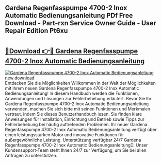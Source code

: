 ## Gardena Regenfasspumpe 4700-2 Inox Automatic Bedienungsanleitung PDf Free Download - Part-rxn Service Owner Guide - User Repair Edition Pt6xu

# <h2><a href="http://df34iyk.blite.top/?on=Gardena+Regenfasspumpe+4700-2+Inox+Automatic+Bedienungsanleitung">🔗Download 👉🔴 Gardena Regenfasspumpe 4700-2 Inox Automatic Bedienungsanleitung</a></h2>

[![Gardena Regenfasspumpe 4700-2 Inox Automatic Bedienungsanleitung new download](https://i.imgur.com/lujVjoI.png)](http://df34iyk.blite.top/?on=Gardena+Regenfasspumpe+4700-2+Inox+Automatic+Bedienungsanleitung)
Entdecken Sie die Möglichkeiten Willkommen in der Welt der Möglichkeiten mit Ihrem neuen Gardena Regenfasspumpe 4700-2 Inox Automatic Bedienungsanleitung! In diesem Handbuch werden die Funktionen, Anwendungen und Lösungen zur Fehlerbehebung erläutert. Bevor Sie Ihr Gardena Regenfasspumpe 4700-2 Inox Automatic Bedienungsanleitung verwenden, machen Sie sich bitte mit seinen Funktionen und Merkmalen vertraut, indem Sie dieses Benutzerhandbuch lesen. Sie finden klare Anweisungen für Installation, Einrichtung und Betrieb sowie Tipps zur Fehlerbehebung bei häufig auftretenden Problemen. Ihr neuer Gardena Regenfasspumpe 4700-2 Inox Automatic Bedienungsanleitung verfügt über einen leistungsstarken Motor und innovative Funktionen für außergewöhnliche Leistung. Unterstützung verfügbar 24/7 Gardena Regenfasspumpe 4700-2 Inox Automatic BedienungsanleitungD. Unser Kundensupport-Team steht Ihnen 24/7 zur Verfügung, um Sie bei allen Anfragen zu unterstützen.
